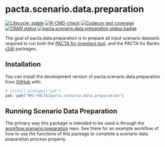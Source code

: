 
<!-- README.md is generated from README.Rmd. Please edit that file -->

# pacta.scenario.data.preparation

<!-- badges: start -->

[![Lifecycle: stable](https://img.shields.io/badge/lifecycle-stable-brightgreen.svg)](https://lifecycle.r-lib.org/articles/stages.html#stable)
[![R-CMD-check](https://github.com/RMI-PACTA/pacta.scenario.data.preparation/actions/workflows/R-CMD-check.yaml/badge.svg)](https://github.com/RMI-PACTA/pacta.scenario.data.preparation/actions/workflows/R-CMD-check.yaml)
[![Codecov test coverage](https://img.shields.io/codecov/c/github/rmi-pacta/pacta.scenario.data.preparation)](https://app.codecov.io/gh/RMI-PACTA/pacta.scenario.data.preparation?branch=main)
[![CRAN status](https://www.r-pkg.org/badges/version/pacta.scenario.data.preparation)](https://CRAN.R-project.org/package=pacta.scenario.data.preparation)
[![pacta.scenario.data.preparation status badge](https://rmi-pacta.r-universe.dev/badges/pacta.scenario.data.preparation)](https://rmi-pacta.r-universe.dev/ui#package:pacta.scenario.data.preparation)
<!-- badges: end -->

The goal of pacta.data.preparation is to prepare all input scenario
datasets required to run both the [PACTA for investors
tool](https://rmi-pacta.github.io/pactaverse/), and the PACTA for Banks
[r2dii](https://rmi-pacta.github.io/r2dii.analysis/) packages.

## Installation

You can install the development version of
pacta.scenario.data.preparation from [GitHub](https://github.com/) with:

``` r
# install.packages("pak")
pak::pak("RMI-PACTA/pacta.scenario.data.preparation")
```

## Running Scenario Data Preparation

The primary way this package is intended to be used is through the
[workflow.scenario.preparation](https://github.com/RMI-PACTA/workflow.scenario.preparation)
repo. See there for an example workflow of how to use the functions of
this package to complete a scenario data preparation process properly.
